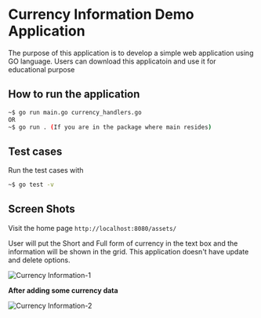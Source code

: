 # Currency Information Demo Application

  The purpose of this application is to develop a simple web application using GO language. 
  Users can download this applicatoin and use it for educational purpose 

## How to run the application
```bash
~$ go run main.go currency_handlers.go 
OR 
~$ go run . (If you are in the package where main resides) 
```

## Test cases 

Run the test cases with 
```bash
~$ go test -v
```

## Screen Shots 

Visit the home page ```http://localhost:8080/assets/ ```

User will put the Short and Full form of currency in the text box and the information will be shown in the grid. 
This application doesn't have update and delete options. 

![Currency Information-1](https://i.ibb.co/SBPbCDN/Currency-Info-1.png)

**After adding some currency data**

![Currency Information-2](https://i.ibb.co/hXq3tkW/Currency-Info-2.png)
